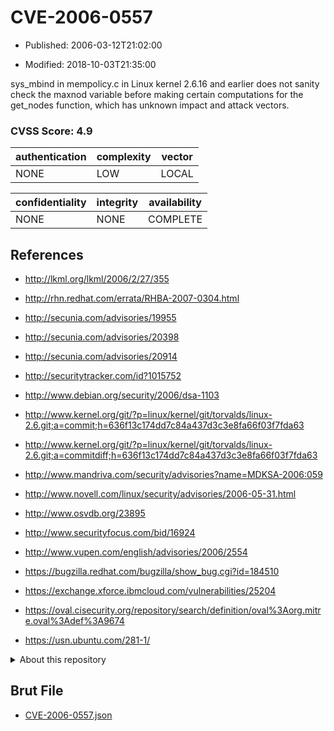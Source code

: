 # CVE-2006-0557

- Published: 2006-03-12T21:02:00

- Modified: 2018-10-03T21:35:00

sys_mbind in mempolicy.c in Linux kernel 2.6.16 and earlier does not sanity check the maxnod variable before making certain computations for the get_nodes function, which has unknown impact and attack vectors.

### CVSS Score: **4.9**

| authentication | complexity | vector |
| --- | --- | --- |
| NONE | LOW | LOCAL |

| confidentiality | integrity | availability |
| --- | --- | --- |
| NONE | NONE | COMPLETE |

## References

* http://lkml.org/lkml/2006/2/27/355

* http://rhn.redhat.com/errata/RHBA-2007-0304.html

* http://secunia.com/advisories/19955

* http://secunia.com/advisories/20398

* http://secunia.com/advisories/20914

* http://securitytracker.com/id?1015752

* http://www.debian.org/security/2006/dsa-1103

* http://www.kernel.org/git/?p=linux/kernel/git/torvalds/linux-2.6.git;a=commit;h=636f13c174dd7c84a437d3c3e8fa66f03f7fda63

* http://www.kernel.org/git/?p=linux/kernel/git/torvalds/linux-2.6.git;a=commitdiff;h=636f13c174dd7c84a437d3c3e8fa66f03f7fda63

* http://www.mandriva.com/security/advisories?name=MDKSA-2006:059

* http://www.novell.com/linux/security/advisories/2006-05-31.html

* http://www.osvdb.org/23895

* http://www.securityfocus.com/bid/16924

* http://www.vupen.com/english/advisories/2006/2554

* https://bugzilla.redhat.com/bugzilla/show_bug.cgi?id=184510

* https://exchange.xforce.ibmcloud.com/vulnerabilities/25204

* https://oval.cisecurity.org/repository/search/definition/oval%3Aorg.mitre.oval%3Adef%3A9674

* https://usn.ubuntu.com/281-1/

<details>
<summary>About this repository</summary> 

  This repository is part of the project [Live Hack CVE](https://github.com/Live-Hack-CVE). Main website can be found [www.live-hack.org](https://www.live-hack.org) 
  
  Made by [Sn0wAlice](https://github.com/Sn0wAlice) for the people that care about security and need to have a feed of the latest CVEs. Hope you enjoy it, don't forget to star the repo and follow me on [Twitter](https://twitter.com/Sn0wAlice) and [Github](https://github.com/Sn0wAlice). And that is my [personnal website](https://www.alice-snow.me/)

  - [Home Page](https://github.com/Live-Hack-CVE)
  - [Framework](https://github.com/Live-Hack-CVE/cve-framework)
  - [CVE database](https://github.com/Live-Hack-CVE/full_database)
  - [Changelog](https://github.com/Live-Hack-CVE/Changelog)
</details>

## Brut File

* [CVE-2006-0557.json](https://raw.githubusercontent.com/Live-Hack-CVE/full_database/main/cves/2006/CVE-2006-0557.json)

